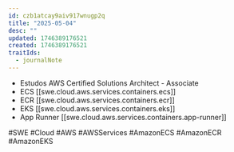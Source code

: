 ```yaml
---
id: czb1atcay9aiv917wnugp2q
title: "2025-05-04"
desc: ""
updated: 1746389176521
created: 1746389176521
traitIds:
  - journalNote
---
```


- Estudos AWS Certified Solutions Architect - Associate
- ECS [[swe.cloud.aws.services.containers.ecs]]
- ECR [[swe.cloud.aws.services.containers.ecr]]
- EKS [[swe.cloud.aws.services.containers.eks]]
- App Runner [[swe.cloud.aws.services.containers.app-runner]]

#SWE #Cloud #AWS #AWSServices #AmazonECS #AmazonECR #AmazonEKS
